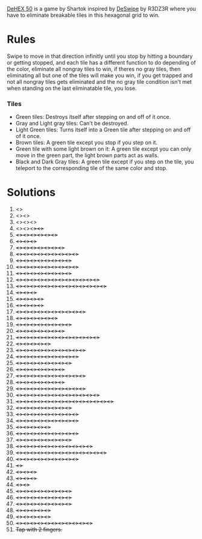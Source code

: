 [DeHEX 50](https://play.fancade.com/60EC05F556F22CF3) is a game by Shartok inspired by [DeSwipe](https://www.fancade.com/wiki/Games/DeSwipe.md) by R3DZ3R where you have to eliminate breakable tiles in this hexagonal grid to win.

# Rules
Swipe to move in that direction infinitly until you stop by hitting a boundary or getting stopped, and each tile has a different function to do depending of the color, eliminate all nongray tiles to win, if theres no gray tiles, then eliminating all but one of the tiles will make you win, if you get trapped and not all nongray tiles gets eliminated and the no gray tile condition isn't met when standing on the last eliminatable tile, you lose.

### Tiles

* Green tiles: Destroys itself after stepping on and off of it once.
* Gray and Light gray tiles: Can't be destroyed.
* Light Green tiles: Turns itself into a Green tile after stepping on and off of it once.
* Brown tiles: A green tile except you stop if you step on it.
* Green tile with some light brown on it: A green tile except you can only move in the green part, the light brown parts act as walls.
* Black and Dark Gray tiles: A green tile except if you step on the tile, you teleport to the corresponding tile of the same color and stop.

# Solutions

1. <<NW>>
2. <<NW>><<NE>>
3. <<SW>><<N>><<SW>>
4. <<N>><<NW>><<S>><<SE>>
5. <<SW>><<NW>><<N>><<NE>><<S>><<SE>>
6. <<SW>><<N>><<SE>>
7. <<N>><<SW>><<SE>><<S>><<SE>><<NE>><<N>>
8. <<SW>><<NW>><<NE>><<N>><<SW>><<NW>><<NE>><<N>><<SW>>
9. <<SE>><<NE>><<NW>><<N>><<NE>><<SE>><<SW>><<SE>>
10. <<NW>><<NE>><<S>><<NE>><<S>><<SE>><<NE>><<NW>><<N>>
11. <<SW>><<S>><<SE>><<NE>><<N>><<NW>><<SW>><<S>>
12. <<SW>><<NW>><<NE>><<SW>><<NW>><<SW>><<NE>><<SE>><<SW>><<SE>><<NE>><<SW>>
13. <<N>><<SW>><<S>><<SW>><<NW>><<NE>><<NW>><<N>><<NE>><<SE>><<S>><<NW>><<SW>>
14. <<N>><<SW>><<SE>>
15. <<S>><<NW>><<NE>><<S>>
16. <<NE>><<NW>><<S>><<SW>>
17. <<SW>><<N>><<SW>><<S>><<NE>><<S>><<N>><<S>><<SW>><<NE>>
18. <<NW>><<S>><<SE>><<N>><<SE>><<S>>
19. <<S>><<SW>><<NE>><<SE>><<NE>><<SW>><<S>><<N>>
20. <<SE>><<S>><<SW>><<NW>><<N>><<SE>><<SW>>
21. <<SE>><<NE>><<NW>><<N>><<NW>><<N>><<SW>><<SE>><<SW>><<SE>><<SW>><<SE>>
22. <<SE>><<NW>><<SW>><<NW>><<SW>>
23. <<NW>><<S>><<NW>><<NE>><<SE>><<S>><<SW>><<NE>><<N>><<NE>>
24. <<SW>><<SE>><<SW>><<NW>><<NE>><<NW>><<NE>><<N>><<SW>>
25. <<SW>><<N>><<SE>><<S>><<NE>><<SW>><<NW>><<N>>
26. <<NW>><<S>><<NE>><<SW>><<N>><<SW>><<N>>
27. <<NW>><<SW>><<NE>><<SW>><<S>><<NE>><<S>><<NE>><<SW>><<N>>
28. <<NW>><<S>><<NE>><<S>><<SW>><<S>><<NE>>
29. <<SW>><<NW>><<NE>><<NW>><<N>><<NW>><<SW>><<SE>><<SW>><<NW>>
30. <<SW>><<NW>><<N>><<NW>><<N>><<NE>><<SE>><<SW>><<SE>><<NE>><<SE>><<SW>>
31. <<N>><<SW>><<N>><<NW>><<SW>><<S>><<NE>><<S>><<NE>><<NW>><<S>><<NW>><<N>><<NE>>
32. <<SW>><<NW>><<S>><<NE>><<N>><<SW>><<N>><<SE>>
33. <<NW>><<S>><<NE>><<S>><<SW>><<N>><<NE>><<S>><<NE>>
34. <<NE>><<S>><<SW>><<NW>><<N>><<SE>><<S>><<NW>><<S>>
35. <<NW>><<S>><<N>><<SE>><<NE>>
36. <<SW>><<S>><<NE>><<SW>><<NW>><<N>><<NE>><<SE>><<SW>>
37. <<SW>><<N>><<NW>><<S>><<NE>><<N>><<NE>><<SE>>
38. <<SW>><<NW>><<NE>><<NW>><<N>><<NE>><<S>><<NE>><<NW>><<N>><<S>>
39. <<NW>><<SW>><<SE>><<SW>><<S>><<SE>><<S>><<NE>><<NW>><<NE>><<S>><<SE>><<SW>>
40. <<N>><<SW>><<SE>><<NE>><<NW>><<NE>><<SE>><<S>><<SE>>
41. <<NW>>
42. <<NW>><<NW>><<NW>>
43. <<NE>><<SW>><<SW>>
44. <<NW>><<NW>>
45. <<NW>><<SW>><<S>><<SE>><<SE>><<S>><<SW>><<NW>>
46. <<NE>><<SE>><<S>><<SW>><<SW>><<S>><<SE>><<NE>>
47. <<SE>><<NE>><<N>><<NW>><<NW>><<N>><<NE>><<SE>>
48. <<SW>><<N>><<N>><<SE>><<SW>>
49. <<NW>><<NW>><<S>><<NW>><<SE>>
50. <<SW>><<NW>><<NE>><<NE>><<N>><<NW>><<SW>><<S>><<SE>><<N>><<NE>>
51. Tap with 2 fingers.